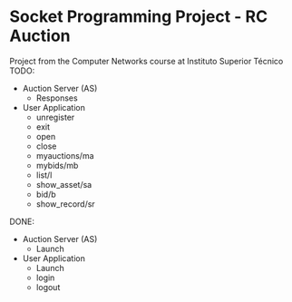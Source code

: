 # Socket Programming Project - RC Auction
Project from the Computer Networks course at Instituto Superior Técnico
TODO:
- Auction Server (AS)
  - Responses
- User Application
  - unregister
  - exit
  - open
  - close
  - myauctions/ma
  - mybids/mb
  - list/l
  - show_asset/sa
  - bid/b
  - show_record/sr

DONE:
- Auction Server (AS)
  - Launch
- User Application
  - Launch
  - login
  - logout
